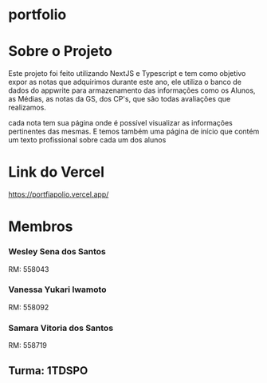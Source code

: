 # portfolio

<h1>Sobre o Projeto</h1>

<p>Este projeto foi feito utilizando NextJS e Typescript e tem como objetivo expor as notas que adquirimos durante
este ano, ele utiliza o banco de dados do appwrite para armazenamento das informações como os Alunos, as Médias, as notas da GS,
 dos CP's, que são todas avaliações que realizamos.</p>

 <p>cada nota tem sua página onde é possível visualizar as informações pertinentes das mesmas. E temos também uma página de
 início que contém um texto profissional sobre cada um dos alunos</p>



<h1>Link do Vercel</h1>

https://portfiapolio.vercel.app/

<h1>Membros</h1>

<h3>Wesley Sena dos Santos</h3>
<p>RM: 558043</p>

<h3>Vanessa Yukari Iwamoto</h3>
<p>RM: 558092</p>

<h3>Samara Vitoria dos Santos</h3>
<p>RM: 558719</p>

<h2>Turma: 1TDSPO</h2>
